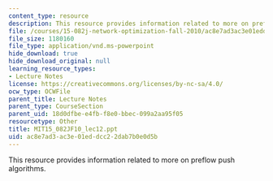 ```yaml
---
content_type: resource
description: This resource provides information related to more on preflow push algorithms.
file: /courses/15-082j-network-optimization-fall-2010/ac8e7ad3ac3e01eddcc22dab7b0e0d5b_MIT15_082JF10_lec12.ppt
file_size: 1180160
file_type: application/vnd.ms-powerpoint
hide_download: true
hide_download_original: null
learning_resource_types:
- Lecture Notes
license: https://creativecommons.org/licenses/by-nc-sa/4.0/
ocw_type: OCWFile
parent_title: Lecture Notes
parent_type: CourseSection
parent_uid: 18d0dfbe-e4fb-f8e0-bbec-099a2aa95f05
resourcetype: Other
title: MIT15_082JF10_lec12.ppt
uid: ac8e7ad3-ac3e-01ed-dcc2-2dab7b0e0d5b
---
```

This resource provides information related to more on preflow push algorithms.